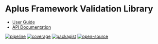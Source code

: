 # Aplus Framework Validation Library

- [User Guide](https://docs.aplus-framework.com/guides/libraries/validation/index.html)
- [API Documentation](https://docs.aplus-framework.com/packages/validation.html)

[![pipeline](https://gitlab.com/aplus-framework/libraries/validation/badges/master/pipeline.svg)](https://gitlab.com/aplus-framework/libraries/validation/-/pipelines?scope=branches)
[![coverage](https://gitlab.com/aplus-framework/libraries/validation/badges/master/coverage.svg?job=test:php)](https://aplus-framework.gitlab.io/libraries/validation/coverage/)
[![packagist](https://img.shields.io/packagist/v/aplus/validation)](https://packagist.org/packages/aplus/validation)
[![open-source](https://img.shields.io/badge/open--source-donate-magenta)](https://www.paypal.com/donate/?hosted_button_id=NGBNW5PY4VSJ4)

